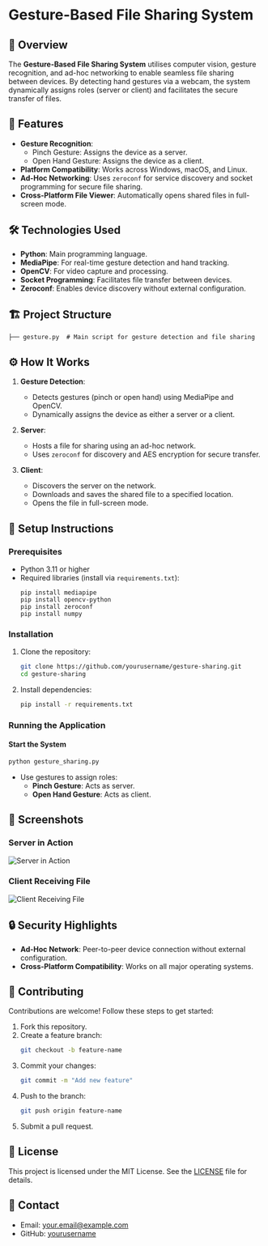 # Gesture-Based File Sharing System

## 🚀 Overview
The **Gesture-Based File Sharing System** utilises computer vision, gesture recognition, and ad-hoc networking to enable seamless file sharing between devices. By detecting hand gestures via a webcam, the system dynamically assigns roles (server or client) and facilitates the secure transfer of files.

## 📜 Features
- **Gesture Recognition**:
  - Pinch Gesture: Assigns the device as a server.
  - Open Hand Gesture: Assigns the device as a client.
- **Platform Compatibility**: Works across Windows, macOS, and Linux.
- **Ad-Hoc Networking**: Uses `zeroconf` for service discovery and socket programming for secure file sharing.
- **Cross-Platform File Viewer**: Automatically opens shared files in full-screen mode.

## 🛠️ Technologies Used
- **Python**: Main programming language.
- **MediaPipe**: For real-time gesture detection and hand tracking.
- **OpenCV**: For video capture and processing.
- **Socket Programming**: Facilitates file transfer between devices.
- **Zeroconf**: Enables device discovery without external configuration.

## 🏗️ Project Structure
```plaintext
├── gesture.py  # Main script for gesture detection and file sharing
```

## ⚙️ How It Works
1. **Gesture Detection**:
   - Detects gestures (pinch or open hand) using MediaPipe and OpenCV.
   - Dynamically assigns the device as either a server or a client.

2. **Server**:
   - Hosts a file for sharing using an ad-hoc network.
   - Uses `zeroconf` for discovery and AES encryption for secure transfer.

3. **Client**:
   - Discovers the server on the network.
   - Downloads and saves the shared file to a specified location.
   - Opens the file in full-screen mode.

## 📂 Setup Instructions

### Prerequisites
- Python 3.11 or higher
- Required libraries (install via `requirements.txt`):
  ```plaintext
  pip install mediapipe
  pip install opencv-python
  pip install zeroconf
  pip install numpy
  ```

### Installation
1. Clone the repository:
   ```bash
   git clone https://github.com/yourusername/gesture-sharing.git
   cd gesture-sharing
   ```
2. Install dependencies:
   ```bash
   pip install -r requirements.txt
   ```

### Running the Application
#### Start the System
   ```bash
   python gesture_sharing.py
   ```
   - Use gestures to assign roles:
     - **Pinch Gesture**: Acts as server.
     - **Open Hand Gesture**: Acts as client.

## 📸 Screenshots
### Server in Action
![Server in Action](https://via.placeholder.com/400x200.png?text=Server+Running)
### Client Receiving File
![Client Receiving File](https://via.placeholder.com/400x200.png?text=Client+Receiving+File)

## 🔒 Security Highlights
- **Ad-Hoc Network**: Peer-to-peer device connection without external configuration.
- **Cross-Platform Compatibility**: Works on all major operating systems.

## 🤝 Contributing
Contributions are welcome! Follow these steps to get started:
1. Fork this repository.
2. Create a feature branch:
   ```bash
   git checkout -b feature-name
   ```
3. Commit your changes:
   ```bash
   git commit -m "Add new feature"
   ```
4. Push to the branch:
   ```bash
   git push origin feature-name
   ```
5. Submit a pull request.

## 📜 License
This project is licensed under the MIT License. See the [LICENSE](LICENSE) file for details.

## 📧 Contact
- Email: [your.email@example.com](mailto:your.email@example.com)
- GitHub: [yourusername](https://github.com/yourusername)
